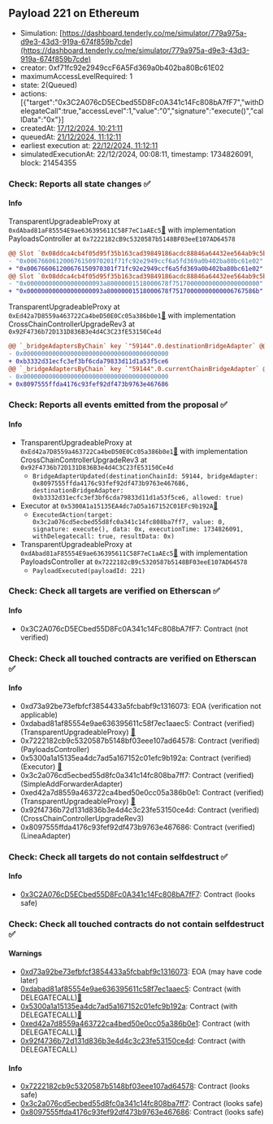 ## Payload 221 on Ethereum

- Simulation: [https://dashboard.tenderly.co/me/simulator/779a975a-d9e3-43d3-919a-674f859b7cde](https://dashboard.tenderly.co/me/simulator/779a975a-d9e3-43d3-919a-674f859b7cde)
- creator: 0xf71fc92e2949ccF6A5Fd369a0b402ba80Bc61E02
- maximumAccessLevelRequired: 1
- state: 2(Queued)
- actions: [{"target":"0x3C2A076cD5ECbed55D8Fc0A341c14Fc808bA7fF7","withDelegateCall":true,"accessLevel":1,"value":"0","signature":"execute()","callData":"0x"}]
- createdAt: [17/12/2024, 10:21:11](https://etherscan.io/tx/0xa1e46e22e14119bc32171b04e83f0a451d145a92caf7b223edc2012fa65c9d3e)
- queuedAt: [21/12/2024, 11:12:11](https://etherscan.io/tx/0x320ead9b15ff43ea287580c66ac5789f8cb271627ed7096811af3e29e63428e9)
- earliest execution at: [22/12/2024, 11:12:11](https://www.epochconverter.com/countdown?q=1734865931)
- simulatedExecutionAt: 22/12/2024, 00:08:11, timestamp: 1734826091, block: 21454355
### Check: Reports all state changes :white_check_mark:

#### Info


TransparentUpgradeableProxy at `0xdAbad81aF85554E9ae636395611C58F7eC1aAEc5`[:ghost:](https://github.com/bgd-labs/aave-address-book "GovernanceV3Ethereum.PAYLOADS_CONTROLLER") with implementation PayloadsController at `0x7222182cB9c5320587b5148BF03eeE107AD64578`
```diff
@@ Slot `0x08ddca4cb4f05d95f35b163cad39849186acdc88846a64432ee564ab9c5bd6c9` @@
- "0x006766061200676150970201f71fc92e2949ccf6a5fd369a0b402ba80bc61e02"
+ "0x006766061200676150970301f71fc92e2949ccf6a5fd369a0b402ba80bc61e02"
@@ Slot `0x08ddca4cb4f05d95f35b163cad39849186acdc88846a64432ee564ab9c5bd6ca` @@
- "0x000000000000000000093a80000001518000678f751700000000000000000000"
+ "0x000000000000000000093a80000001518000678f75170000000000006767586b"
```

TransparentUpgradeableProxy at `0xEd42a7D8559a463722Ca4beD50E0Cc05a386b0e1`[:ghost:](https://github.com/bgd-labs/aave-address-book "GovernanceV3Ethereum.CROSS_CHAIN_CONTROLLER") with implementation CrossChainControllerUpgradeRev3 at `0x92F4736b72D131D836B3e4d4C3C23fE53150Ce4d`
```diff
@@ `_bridgeAdaptersByChain` key `"59144".0.destinationBridgeAdapter` @@
- 0x0000000000000000000000000000000000000000
+ 0xb3332d31ecfc3ef3bf6cda79833d11d1a53f5ce6
@@ `_bridgeAdaptersByChain` key `"59144".0.currentChainBridgeAdapter` @@
- 0x0000000000000000000000000000000000000000
+ 0x8097555ffda4176c93fef92df473b9763e467686
```


### Check: Reports all events emitted from the proposal :white_check_mark:

#### Info

- TransparentUpgradeableProxy at `0xEd42a7D8559a463722Ca4beD50E0Cc05a386b0e1`[:ghost:](https://github.com/bgd-labs/aave-address-book "GovernanceV3Ethereum.CROSS_CHAIN_CONTROLLER") with implementation CrossChainControllerUpgradeRev3 at `0x92F4736b72D131D836B3e4d4C3C23fE53150Ce4d`
  - `BridgeAdapterUpdated(destinationChainId: 59144, bridgeAdapter: 0x8097555ffda4176c93fef92df473b9763e467686, destinationBridgeAdapter: 0xb3332d31ecfc3ef3bf6cda79833d11d1a53f5ce6, allowed: true)`
- Executor at `0x5300A1a15135EA4dc7aD5a167152C01EFc9b192A`[:ghost:](https://github.com/bgd-labs/aave-address-book "AaveV2Ethereum.POOL_ADMIN, AaveV2EthereumAMM.POOL_ADMIN, AaveV3Ethereum.ACL_ADMIN, AaveV3EthereumEtherFi.ACL_ADMIN, AaveV3EthereumLido.ACL_ADMIN, GovernanceV3Ethereum.EXECUTOR_LVL_1")
  - `ExecutedAction(target: 0x3c2a076cd5ecbed55d8fc0a341c14fc808ba7ff7, value: 0, signature: execute(), data: 0x, executionTime: 1734826091, withDelegatecall: true, resultData: 0x)`
- TransparentUpgradeableProxy at `0xdAbad81aF85554E9ae636395611C58F7eC1aAEc5`[:ghost:](https://github.com/bgd-labs/aave-address-book "GovernanceV3Ethereum.PAYLOADS_CONTROLLER") with implementation PayloadsController at `0x7222182cB9c5320587b5148BF03eeE107AD64578`
  - `PayloadExecuted(payloadId: 221)`

### Check: Check all targets are verified on Etherscan :white_check_mark:

#### Info

- 0x3C2A076cD5ECbed55D8Fc0A341c14Fc808bA7fF7: Contract (not verified) 

### Check: Check all touched contracts are verified on Etherscan :white_check_mark:

#### Info

- 0xd73a92be73efbfcf3854433a5fcbabf9c1316073: EOA (verification not applicable)
- 0xdabad81af85554e9ae636395611c58f7ec1aaec5: Contract (verified) (TransparentUpgradeableProxy) [:ghost:](https://github.com/bgd-labs/aave-address-book "GovernanceV3Ethereum.PAYLOADS_CONTROLLER")
- 0x7222182cb9c5320587b5148bf03eee107ad64578: Contract (verified) (PayloadsController) 
- 0x5300a1a15135ea4dc7ad5a167152c01efc9b192a: Contract (verified) (Executor) [:ghost:](https://github.com/bgd-labs/aave-address-book "AaveV2Ethereum.POOL_ADMIN, AaveV2EthereumAMM.POOL_ADMIN, AaveV3Ethereum.ACL_ADMIN, AaveV3EthereumEtherFi.ACL_ADMIN, AaveV3EthereumLido.ACL_ADMIN, GovernanceV3Ethereum.EXECUTOR_LVL_1")
- 0x3c2a076cd5ecbed55d8fc0a341c14fc808ba7ff7: Contract (verified) (SimpleAddForwarderAdapter) 
- 0xed42a7d8559a463722ca4bed50e0cc05a386b0e1: Contract (verified) (TransparentUpgradeableProxy) [:ghost:](https://github.com/bgd-labs/aave-address-book "GovernanceV3Ethereum.CROSS_CHAIN_CONTROLLER")
- 0x92f4736b72d131d836b3e4d4c3c23fe53150ce4d: Contract (verified) (CrossChainControllerUpgradeRev3) 
- 0x8097555ffda4176c93fef92df473b9763e467686: Contract (verified) (LineaAdapter) 

### Check: Check all targets do not contain selfdestruct :white_check_mark:

#### Info

- [0x3C2A076cD5ECbed55D8Fc0A341c14Fc808bA7fF7](https://etherscan.io/address/0x3C2A076cD5ECbed55D8Fc0A341c14Fc808bA7fF7): Contract (looks safe)

### Check: Check all touched contracts do not contain selfdestruct :white_check_mark:

#### Warnings

- [0xd73a92be73efbfcf3854433a5fcbabf9c1316073](https://etherscan.io/address/0xd73a92be73efbfcf3854433a5fcbabf9c1316073): EOA (may have code later)
- [0xdabad81af85554e9ae636395611c58f7ec1aaec5](https://etherscan.io/address/0xdabad81af85554e9ae636395611c58f7ec1aaec5): Contract (with DELEGATECALL)[:ghost:](https://github.com/bgd-labs/aave-address-book "GovernanceV3Ethereum.PAYLOADS_CONTROLLER")
- [0x5300a1a15135ea4dc7ad5a167152c01efc9b192a](https://etherscan.io/address/0x5300a1a15135ea4dc7ad5a167152c01efc9b192a): Contract (with DELEGATECALL)[:ghost:](https://github.com/bgd-labs/aave-address-book "AaveV2Ethereum.POOL_ADMIN, AaveV2EthereumAMM.POOL_ADMIN, AaveV3Ethereum.ACL_ADMIN, AaveV3EthereumEtherFi.ACL_ADMIN, AaveV3EthereumLido.ACL_ADMIN, GovernanceV3Ethereum.EXECUTOR_LVL_1")
- [0xed42a7d8559a463722ca4bed50e0cc05a386b0e1](https://etherscan.io/address/0xed42a7d8559a463722ca4bed50e0cc05a386b0e1): Contract (with DELEGATECALL)[:ghost:](https://github.com/bgd-labs/aave-address-book "GovernanceV3Ethereum.CROSS_CHAIN_CONTROLLER")
- [0x92f4736b72d131d836b3e4d4c3c23fe53150ce4d](https://etherscan.io/address/0x92f4736b72d131d836b3e4d4c3c23fe53150ce4d): Contract (with DELEGATECALL)

#### Info

- [0x7222182cb9c5320587b5148bf03eee107ad64578](https://etherscan.io/address/0x7222182cb9c5320587b5148bf03eee107ad64578): Contract (looks safe)
- [0x3c2a076cd5ecbed55d8fc0a341c14fc808ba7ff7](https://etherscan.io/address/0x3c2a076cd5ecbed55d8fc0a341c14fc808ba7ff7): Contract (looks safe)
- [0x8097555ffda4176c93fef92df473b9763e467686](https://etherscan.io/address/0x8097555ffda4176c93fef92df473b9763e467686): Contract (looks safe)

